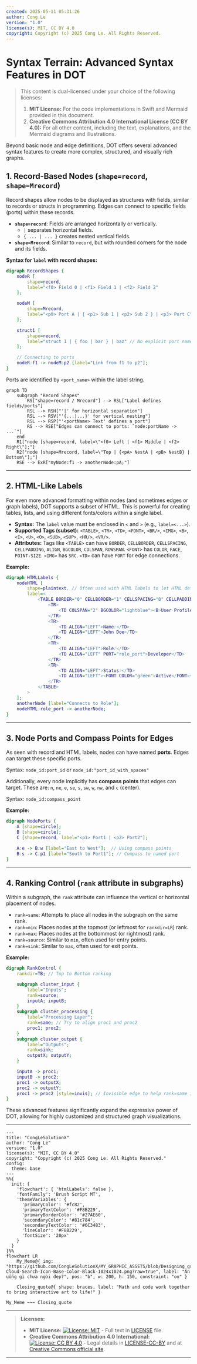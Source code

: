 ```yaml
---
created: 2025-05-11 05:31:26
author: Cong Le
version: "1.0"
license(s): MIT, CC BY 4.0
copyright: Copyright (c) 2025 Cong Le. All Rights Reserved.
---
```




# Syntax Terrain: Advanced Syntax Features in DOT


> This content is dual-licensed under your choice of the following licenses:
> 1.  **MIT License:** For the code implementations in Swift and Mermaid provided in this document.
> 2.  **Creative Commons Attribution 4.0 International License (CC BY 4.0):** For all other content, including the text, explanations, and the Mermaid diagrams and illustrations.



Beyond basic node and edge definitions, DOT offers several advanced syntax features to create more complex, structured, and visually rich graphs.

## 1. Record-Based Nodes (`shape=record`, `shape=Mrecord`)

Record shapes allow nodes to be displayed as structures with fields, similar to records or structs in programming. Edges can connect to specific fields (ports) within these records.

*   **`shape=record`**: Fields are arranged horizontally or vertically.
    *   `|` separates horizontal fields.
    *   `{ ... | ... }` creates nested vertical fields.
*   **`shape=Mrecord`**: Similar to `record`, but with rounded corners for the node and its fields.

**Syntax for `label` with record shapes:**
```dot
digraph RecordShapes {
    nodeR [
        shape=record,
        label="<f0> Field 0 | <f1> Field 1 | <f2> Field 2"
    ];

    nodeM [
        shape=Mrecord,
        label="<p0> Port A | { <p1> Sub 1 | <p2> Sub 2 } | <p3> Port C"
    ];

    struct1 [
        shape=record,
        label="struct 1 | { foo | bar } | baz" // No explicit port names needed if not connecting specifically
    ];

    // Connecting to ports
    nodeR:f1 -> nodeM:p2 [label="Link from f1 to p2"];
}
```
Ports are identified by `<port_name>` within the label string.

```mermaid
graph TD
    subgraph "Record Shapes"
        RS["shape=record / Mrecord"] --> RSL["Label defines fields/ports"]
        RSL --> RSH["'|' for horizontal separation"]
        RSL --> RSV["'{...|...}' for vertical nesting"]
        RSL --> RSP["'<portName> Text' defines a port"]
        RS --> RSE["Edges can connect to ports: `node:portName -> ...`"]
    end
    R1["node [shape=record, label=\"<f0> Left | <f1> Middle | <f2> Right\"];"]
    R2["node [shape=Mrecord, label=\"Top | {<pA> NestA | <pB> NestB} | Bottom\"];"]
    RSE --> ExR["myNode:f1 -> anotherNode:pA;"]
```

----

## 2. HTML-Like Labels

For even more advanced formatting within nodes (and sometimes edges or graph labels), DOT supports a subset of HTML. This is powerful for creating tables, lists, and using different fonts/colors within a single label.

*   **Syntax:** The `label` value must be enclosed in `<` and `>` (e.g., `label=<...>`).
*   **Supported Tags (subset):** `<TABLE>`, `<TR>`, `<TD>`, `<FONT>`, `<BR/>`, `<IMG>`, `<B>`, `<I>`, `<U>`, `<O>`, `<SUB>`, `<SUP>`, `<HR/>`, `<VR/>`.
*   **Attributes:** Tags like `<TABLE>` can have `BORDER`, `CELLBORDER`, `CELLSPACING`, `CELLPADDING`, `ALIGN`, `BGCOLOR`, `COLSPAN`, `ROWSPAN`. `<FONT>` has `COLOR`, `FACE`, `POINT-SIZE`. `<IMG>` has `SRC`. `<TD>` can have `PORT` for edge connections.

**Example:**
```dot
digraph HTMLLabels {
    nodeHTML [
        shape=plaintext, // Often used with HTML labels to let HTML define the visuals
        label=<
            <TABLE BORDER="0" CELLBORDER="1" CELLSPACING="0" CELLPADDING="4">
                <TR>
                    <TD COLSPAN="2" BGCOLOR="lightblue"><B>User Profile</B></TD>
                </TR>
                <TR>
                    <TD ALIGN="LEFT">Name:</TD>
                    <TD ALIGN="LEFT">John Doe</TD>
                </TR>
                <TR>
                    <TD ALIGN="LEFT">Role:</TD>
                    <TD ALIGN="LEFT" PORT="role_port">Developer</TD>
                </TR>
                <TR>
                    <TD ALIGN="LEFT">Status:</TD>
                    <TD ALIGN="LEFT"><FONT COLOR="green">Active</FONT></TD>
                </TR>
            </TABLE>
        >
    ];
    anotherNode [label="Connects to Role"];
    nodeHTML:role_port -> anotherNode;
}
```

----

## 3. Node Ports and Compass Points for Edges

As seen with record and HTML labels, nodes can have named **ports**. Edges can target these specific ports.

Syntax: `node_id:port_id` or `node_id:"port_id_with_spaces"`

Additionally, every node implicitly has **compass points** that edges can target. These are: `n`, `ne`, `e`, `se`, `s`, `sw`, `w`, `nw`, and `c` (center).

Syntax: `node_id:compass_point`

**Example:**
```dot
digraph NodePorts {
    A [shape=circle];
    B [shape=circle];
    C [shape=record, label="<p1> Port1 | <p2> Port2"];

    A:e -> B:w [label="East to West"];  // Using compass points
    B:s -> C:p1 [label="South to Port1"]; // Compass to named port
}
```

----

## 4. Ranking Control (`rank` attribute in subgraphs)

Within a subgraph, the `rank` attribute can influence the vertical or horizontal placement of nodes.

*   `rank=same`: Attempts to place all nodes in the subgraph on the same rank.
*   `rank=min`: Places nodes at the topmost (or leftmost for `rankdir=LR`) rank.
*   `rank=max`: Places nodes at the bottommost (or rightmost) rank.
*   `rank=source`: Similar to `min`, often used for entry points.
*   `rank=sink`: Similar to `max`, often used for exit points.

**Example:**
```dot
digraph RankControl {
    rankdir=TB; // Top to Bottom ranking

    subgraph cluster_input {
        label="Inputs";
        rank=source;
        inputA; inputB;
    }
    subgraph cluster_processing {
        label="Processing Layer";
        rank=same; // Try to align proc1 and proc2
        proc1; proc2;
    }
    subgraph cluster_output {
        label="Outputs";
        rank=sink;
        outputX; outputY;
    }

    inputA -> proc1;
    inputB -> proc2;
    proc1 -> outputX;
    proc2 -> outputY;
    proc1 -> proc2 [style=invis]; // Invisible edge to help rank=same if needed
}
```

These advanced features significantly expand the expressive power of DOT, allowing for highly customized and structured graph visualizations.



---

<!-- 
```mermaid
%% Current Mermaid version
info
```  -->


```mermaid
---
title: "CongLeSolutionX"
author: "Cong Le"
version: "1.0"
license(s): "MIT, CC BY 4.0"
copyright: "Copyright (c) 2025 Cong Le. All Rights Reserved."
config:
  theme: base
---
%%{
  init: {
    'flowchart': { 'htmlLabels': false },
    'fontFamily': 'Brush Script MT',
    'themeVariables': {
      'primaryColor': '#fc82',
      'primaryTextColor': '#F8B229',
      'primaryBorderColor': '#27AE60',
      'secondaryColor': '#81c784',
      'secondaryTextColor': '#6C3483',
      'lineColor': '#F8B229',
      'fontSize': '20px'
    }
  }
}%%
flowchart LR
    My_Meme@{ img: "https://github.com/CongLeSolutionX/MY_GRAPHIC_ASSETS/blob/Designing_graphic_syntax/MY_MEME_ICONS/Orange-Cloud-Search-Icon-Base-Color-Black-1024x1024.png?raw=true", label: "Ăn uống gì chưa ngừi đẹp?", pos: "b", w: 200, h: 150, constraint: "on" }

    Closing_quote@{ shape: braces, label: "Math and code work together to bring interactive art to life!" }

My_Meme ~~~ Closing_quote

```



---
>**Licenses:**
>
>- **MIT License:**  [![License: MIT](https://img.shields.io/badge/License-MIT-yellow.svg)](LICENSE) - Full text in [LICENSE](LICENSE) file.
>- **Creative Commons Attribution 4.0 International:** [![License: CC BY 4.0](https://licensebuttons.net/l/by/4.0/88x31.png)](LICENSE-CC-BY) - Legal details in [LICENSE-CC-BY](LICENSE-CC-BY) and at [Creative Commons official site](http://creativecommons.org/licenses/by/4.0/).
>
---